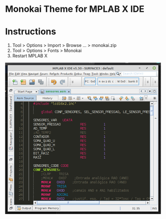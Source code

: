 # Monokai Theme for MPLAB X IDE

# Instructions

1) Tool > Options > Import > Browse ... > monokai.zip
2) Tool > Options > Fonts > Monokai
3) Restart MPLAB X

![Monokai Theme](images/Monokai_MPLAB_X.png)
